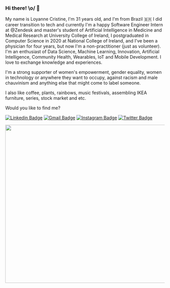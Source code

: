 ### Hi there! \o/ 👋

My name is Loyanne Cristine, I'm 31 years old, and I'm from Brazil 🇧🇷   I did career transition to tech and currently I'm a happy Software Engineer Intern at @Zendesk and master's student of Artificial Intelligence in Medicine and Medical Research at University College of Ireland, I postgraduated in Computer Science in 2020 at National College of Ireland, and I've been a physician for four years, but now I'm a non-practitioner (just as volunteer). I'm an enthusiast of Data Science, Machine Learning, Innovation, Artificial Intelligence, Community Health, Wearables, IoT and Mobile Development. I love to exchange knowledge and experiences. 

I'm a strong supporter of women's empowerment, gender equality, women in technology or anywhere they want to occupy, against racism and male chauvinism and anything else that might come to label someone.

I also like coffee, plants, rainbows, music festivals, assembling IKEA furniture, series, stock market and etc.

Would you like to find me?

[![Linkedin Badge](https://img.shields.io/badge/-LinkedIn-blue?style=flat-square&logo=Linkedin&logoColor=white&link=https://www.linkedin.com/in/loyannec)](https://www.linkedin.com/in/loyannec)
[![Gmail Badge](https://img.shields.io/badge/-Gmail-c14438?style=flat-square&logo=Gmail&logoColor=white&link=mailto:loyanne.cristine@gmail.com)](mailto:loyanne.cristine@gmail.com)
[![Instagram Badge](https://img.shields.io/badge/medica_programadora-%23E4405F.svg?&style=flat-square&logo=instagram&logoColor=white)](https://www.instagram.com/medica_programadora/)
[![Twitter Badge](https://img.shields.io/badge/-Twitter-1ca0f1?style=flat-square&labelColor=1ca0f1&logo=twitter&logoColor=white&link=https://twitter.com/loyannec)](https://twitter.com/loyannec)

<img align="up" width="1000" height="500" src="https://github.com/loyannec/loyannec/blob/master/IMG_1638.PNG" >
<!--
**loyannec/loyannec** is a ✨ _special_ ✨ repository because its `README.md` (this file) appears on your GitHub profile.

Here are some ideas to get you started:

- 🔭 I’m currently working on ...
- 🌱 I’m currently learning ...
- 👯 I’m looking to collaborate on ...
- 🤔 I’m looking for help with ...
- 💬 Ask me about ...
- 📫 How to reach me: ...
- 😄 Pronouns: ...
- ⚡ Fun fact: ...
-->

